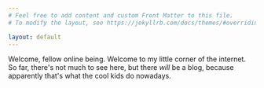 ```yaml
---
# Feel free to add content and custom Front Matter to this file.
# To modify the layout, see https://jekyllrb.com/docs/themes/#overriding-theme-defaults

layout: default
---
```


Welcome, fellow online being. Welcome to my little corner of the internet. So far, there's not much to see here, but there _will_ be a blog, because apparently that's what the cool kids do nowadays.
